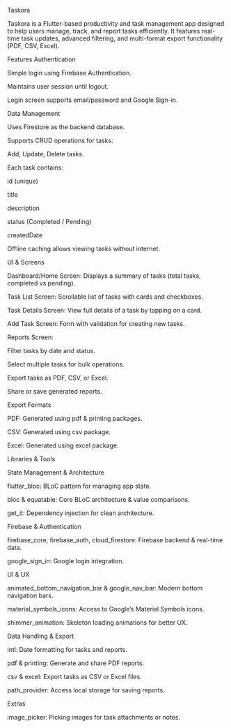 Taskora

Taskora is a Flutter-based productivity and task management app designed to help users manage, track, and report tasks efficiently. It features real-time task updates, advanced filtering, and multi-format export functionality (PDF, CSV, Excel).

Features
Authentication

Simple login using Firebase Authentication.

Maintains user session until logout.

Login screen supports email/password and Google Sign-in.

Data Management

Uses Firestore as the backend database.

Supports CRUD operations for tasks:

Add, Update, Delete tasks.

Each task contains:

id (unique)

title

description

status (Completed / Pending)

createdDate

Offline caching allows viewing tasks without internet.

UI & Screens

Dashboard/Home Screen: Displays a summary of tasks (total tasks, completed vs pending).

Task List Screen: Scrollable list of tasks with cards and checkboxes.

Task Details Screen: View full details of a task by tapping on a card.

Add Task Screen: Form with validation for creating new tasks.

Reports Screen:

Filter tasks by date and status.

Select multiple tasks for bulk operations.

Export tasks as PDF, CSV, or Excel.

Share or save generated reports.

Export Formats

PDF: Generated using pdf & printing packages.

CSV: Generated using csv package.

Excel: Generated using excel package.

Libraries & Tools

State Management & Architecture

flutter_bloc: BLoC pattern for managing app state.

bloc & equatable: Core BLoC architecture & value comparisons.

get_it: Dependency injection for clean architecture.

Firebase & Authentication

firebase_core, firebase_auth, cloud_firestore: Firebase backend & real-time data.

google_sign_in: Google login integration.

UI & UX

animated_bottom_navigation_bar & google_nav_bar: Modern bottom navigation bars.

material_symbols_icons: Access to Google’s Material Symbols icons.

shimmer_animation: Skeleton loading animations for better UX.

Data Handling & Export

intl: Date formatting for tasks and reports.

pdf & printing: Generate and share PDF reports.

csv & excel: Export tasks as CSV or Excel files.

path_provider: Access local storage for saving reports.

Extras

image_picker: Picking images for task attachments or notes.
